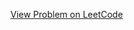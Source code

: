 [View Problem on LeetCode](https://leetcode.com/problems/smallest-missing-non-negative-integer-after-operations/)